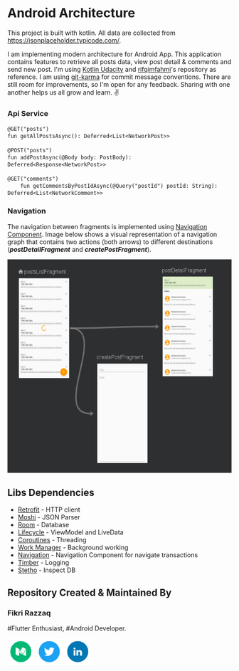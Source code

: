 # Android Architecture

This project is built with kotlin. All data are collected from https://jsonplaceholder.typicode.com/.

I am implementing modern architecture for Android App. This application contains features to retrieve all posts data, view post detail & comments and send new post. I'm using [Kotlin Udacity]
and [rifqimfahmi]'s repository as reference.
I am using [git-karma] for commit message conventions.
There are still room for improvements, so I'm open for any feedback. Sharing with one another helps us all grow and learn. ✌️

### Api Service
```
@GET("posts")
fun getAllPostsAsync(): Deferred<List<NetworkPost>>

@POST("posts")
fun addPostAsync(@Body body: PostBody): Deferred<Response<NetworkPost>>

@GET("comments")
    fun getCommentsByPostIdAsync(@Query("postId") postId: String): Deferred<List<NetworkComment>>
```
### Navigation

The navigation between fragments is implemented using [Navigation Component]. Image below shows a visual representation of a navigation graph that contains two actions (both arrows) to different destinations (***postDetailFragment*** and ***createPostFragment***).

<img height="480px" src="navigation.PNG">

## Libs Dependencies
* [Retrofit] - HTTP client
* [Moshi] - JSON Parser
* [Room] - Database
* [Lifecycle] - ViewModel and LiveData
* [Coroutines] - Threading
* [Work Manager] - Background working
* [Navigation] - Navigation Component for navigate transactions
* [Timber] - Logging
* [Stetho] - Inspect DB

## Repository Created & Maintained By

### Fikri Razzaq

#Flutter Enthusiast, #Android Developer.

<a href="https://medium.com/@fikrirazzaq"><img src="https://github.com/aritraroy/social-icons/blob/master/medium-icon.png?raw=true" width="60"></a>
<a href="https://twitter.com/fikrirazzaq"><img src="https://github.com/aritraroy/social-icons/blob/master/twitter-icon.png?raw=true" width="60"></a>
<a href="https://linkedin.com/in/fikrirazzaq"><img src="https://github.com/aritraroy/social-icons/blob/master/linkedin-icon.png?raw=true" width="60"></a>

[Kotlin Udacity]: <https://classroom.udacity.com/courses/ud9012>
[rifqimfahmi]: <https://github.com/rifqimfahmi/android-mvvm-coroutine>
[Retrofit]: <https://square.github.io/retrofit/>
[Moshi]: <https://github.com/square/moshi>
[Room]: <https://developer.android.com/topic/libraries/architecture/room>
[Lifecycle]: <https://developer.android.com/topic/libraries/architecture>
[Coroutines]: <https://developer.android.com/topic/libraries/architecture/coroutines>
[Work Manager]: <https://developer.android.com/topic/libraries/architecture/workmanager>
[Navigation]: <https://developer.android.com/guide/navigation>
[Navigation Component]: <https://developer.android.com/guide/navigation>
[Timber]: <https://github.com/JakeWharton/timber>
[Stetho]: <https://github.com/facebook/stetho>
[git-karma]: <http://karma-runner.github.io/4.0/dev/git-commit-msg.html>

